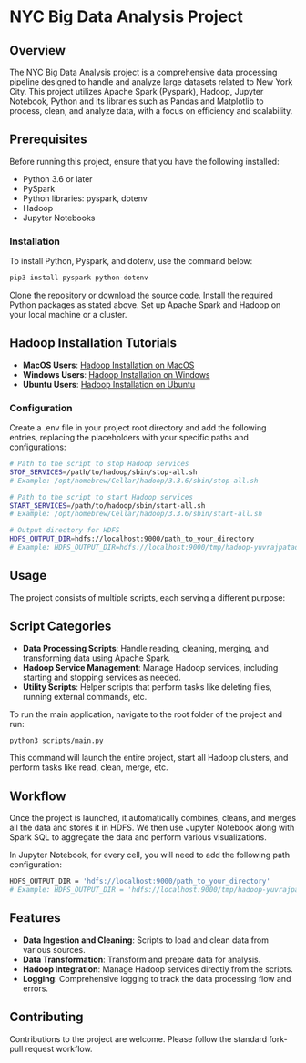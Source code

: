 # NYC Big Data Analysis Project

## Overview

The NYC Big Data Analysis project is a comprehensive data processing pipeline designed to handle and analyze large datasets related to New York City. This project utilizes Apache Spark (Pyspark), Hadoop, Jupyter Notebook, Python and its libraries such as Pandas and Matplotlib to process, clean, and analyze data, with a focus on efficiency and scalability.

## Prerequisites

Before running this project, ensure that you have the following installed:

- Python 3.6 or later
- PySpark
- Python libraries: pyspark, dotenv
- Hadoop
- Jupyter Notebooks

### Installation

To install Python, Pyspark, and dotenv, use the command below:

```bash
pip3 install pyspark python-dotenv
```

Clone the repository or download the source code. Install the required Python packages as stated above. Set up Apache Spark and Hadoop on your local machine or a cluster.

## Hadoop Installation Tutorials

- **MacOS Users**: [Hadoop Installation on MacOS](https://www.youtube.com/watch?v=H999fIuymqc&t=541s)
- **Windows Users**: [Hadoop Installation on Windows](https://www.youtube.com/watch?v=knAS0w-jiUk)
- **Ubuntu Users**: [Hadoop Installation on Ubuntu](https://www.youtube.com/watch?v=Slbi-uzPtnw)


### Configuration

Create a .env file in your project root directory and add the following entries, replacing the placeholders with your specific paths and configurations:

```bash
# Path to the script to stop Hadoop services
STOP_SERVICES=/path/to/hadoop/sbin/stop-all.sh
# Example: /opt/homebrew/Cellar/hadoop/3.3.6/sbin/stop-all.sh

# Path to the script to start Hadoop services
START_SERVICES=/path/to/hadoop/sbin/start-all.sh
# Example: /opt/homebrew/Cellar/hadoop/3.3.6/sbin/start-all.sh

# Output directory for HDFS
HDFS_OUTPUT_DIR=hdfs://localhost:9000/path_to_your_directory
# Example: HDFS_OUTPUT_DIR=hdfs://localhost:9000/tmp/hadoop-yuvrajpatadia/dfs/data
```

## Usage
The project consists of multiple scripts, each serving a different purpose:

## Script Categories

- **Data Processing Scripts**: Handle reading, cleaning, merging, and transforming data using Apache Spark.
- **Hadoop Service Management**: Manage Hadoop services, including starting and stopping services as needed.
- **Utility Scripts**: Helper scripts that perform tasks like deleting files, running external commands, etc.

To run the main application, navigate to the root folder of the project and run:

```bash
python3 scripts/main.py

```

This command will launch the entire project, start all Hadoop clusters, and perform tasks like read, clean, merge, etc.

## Workflow 

Once the project is launched, it automatically combines, cleans, and merges all the data and stores it in HDFS. We then use Jupyter Notebook along with Spark SQL to aggregate the data and perform various visualizations.

In Jupyter Notebook, for every cell, you will need to add the following path configuration:

```bash
HDFS_OUTPUT_DIR = 'hdfs://localhost:9000/path_to_your_directory'
# Example: HDFS_OUTPUT_DIR = 'hdfs://localhost:9000/tmp/hadoop-yuvrajpatadia/dfs/data'
```

## Features

- **Data Ingestion and Cleaning**: Scripts to load and clean data from various sources.
- **Data Transformation**: Transform and prepare data for analysis.
- **Hadoop Integration**: Manage Hadoop services directly from the scripts.
- **Logging**: Comprehensive logging to track the data processing flow and errors.

## Contributing

Contributions to the project are welcome. Please follow the standard fork-pull request workflow.








